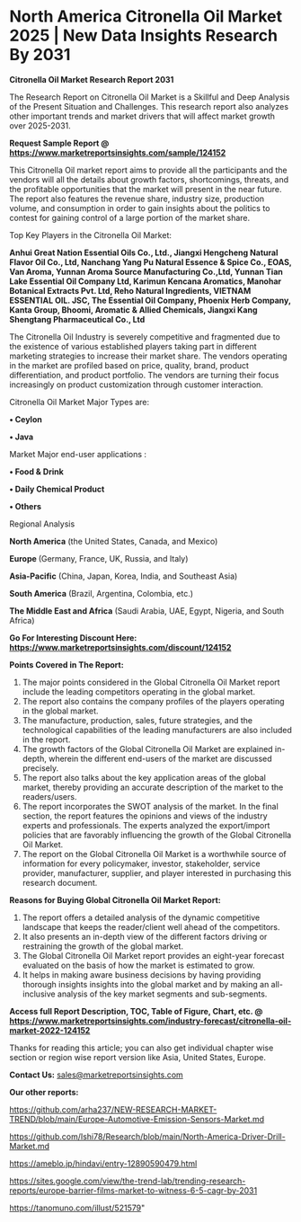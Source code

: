 # North America Citronella Oil Market 2025 | New Data Insights Research By 2031

<strong>Citronella Oil Market Research Report 2031</strong>

The Research Report on Citronella Oil Market is a Skillful and Deep Analysis of the Present Situation and Challenges. This research report also analyzes other important trends and market drivers that will affect market growth over 2025-2031.

<strong>Request Sample Report @ <a href=https://www.marketreportsinsights.com/sample/124152>https://www.marketreportsinsights.com/sample/124152</a></strong>

This Citronella Oil market report aims to provide all the participants and the vendors will all the details about growth factors, shortcomings, threats, and the profitable opportunities that the market will present in the near future. The report also features the revenue share, industry size, production volume, and consumption in order to gain insights about the politics to contest for gaining control of a large portion of the market share.

Top Key Players in the Citronella Oil Market:

<strong>Anhui Great Nation Essential Oils Co., Ltd., Jiangxi Hengcheng Natural Flavor Oil Co., Ltd, Nanchang Yang Pu Natural Essence & Spice Co., EOAS, Van Aroma, Yunnan Aroma Source Manufacturing Co.,Ltd, Yunnan Tian Lake Essential Oil Company Ltd, Karimun Kencana Aromatics, Manohar Botanical Extracts Pvt. Ltd, Reho Natural Ingredients, VIETNAM ESSENTIAL OIL. JSC, The Essential Oil Company, Phoenix Herb Company, Kanta Group, Bhoomi, Aromatic & Allied Chemicals, Jiangxi Kang Shengtang Pharmaceutical Co., Ltd</strong>

The Citronella Oil Industry is severely competitive and fragmented due to the existence of various established players taking part in different marketing strategies to increase their market share. The vendors operating in the market are profiled based on price, quality, brand, product differentiation, and product portfolio. The vendors are turning their focus increasingly on product customization through customer interaction.

Citronella Oil Market Major Types are:

<strong>• Ceylon

• Java</strong>

Market Major end-user applications :

<strong>• Food & Drink

• Daily Chemical Product

• Others</strong>

Regional Analysis

</u><strong><b>North America</b></strong> (the United States, Canada, and Mexico)

<strong><b>Europe </b></strong>(Germany, France, UK, Russia, and Italy)

<strong><b>Asia-Pacific</b></strong> (China, Japan, Korea, India, and Southeast Asia)

<strong><b>South America</b></strong> (Brazil, Argentina, Colombia, etc.)

<strong><b>The Middle East and Africa</b></strong> (Saudi Arabia, UAE, Egypt, Nigeria, and South Africa)

<strong>Go For Interesting Discount Here: <a href=https://www.marketreportsinsights.com/discount/124152>https://www.marketreportsinsights.com/discount/124152</a></strong>

<strong>Points Covered in The Report:</strong>
<ol>
  <li>The major points considered in the Global Citronella Oil Market report include the leading competitors operating in the global market.</li>
  <li>The report also contains the company profiles of the players operating in the global market.</li>
  <li>The manufacture, production, sales, future strategies, and the technological capabilities of the leading manufacturers are also included in the report.</li>
  <li>The growth factors of the Global Citronella Oil Market are explained in-depth, wherein the different end-users of the market are discussed precisely.</li>
  <li>The report also talks about the key application areas of the global market, thereby providing an accurate description of the market to the readers/users.</li>
  <li>The report incorporates the SWOT analysis of the market. In the final section, the report features the opinions and views of the industry experts and professionals. The experts analyzed the export/import policies that are favorably influencing the growth of the Global Citronella Oil Market.</li>
  <li>The report on the Global Citronella Oil Market is a worthwhile source of information for every policymaker, investor, stakeholder, service provider, manufacturer, supplier, and player interested in purchasing this research document.</li>
</ol>
<strong>Reasons for Buying Global Citronella Oil Market Report:</strong>

<ol>
  <li>The report offers a detailed analysis of the dynamic competitive landscape that keeps the reader/client well ahead of the competitors.</li>
  <li>It also presents an in-depth view of the different factors driving or restraining the growth of the global market.</li>
  <li>The Global Citronella Oil Market report provides an eight-year forecast evaluated on the basis of how the market is estimated to grow.</li>
  <li>It helps in making aware business decisions by having providing thorough insights insights into the global market and by making an all-inclusive analysis of the key market segments and sub-segments.</li>
</ol>
<strong>Access full Report Description, TOC, Table of Figure, Chart, etc. @ <a href=https://www.marketreportsinsights.com/industry-forecast/citronella-oil-market-2022-124152>https://www.marketreportsinsights.com/industry-forecast/citronella-oil-market-2022-124152</a></strong>


Thanks for reading this article; you can also get individual chapter wise section or region wise report version like Asia, United States, Europe.

<strong>Contact Us:</strong>
sales@marketreportsinsights.com

<strong>Our other reports:</strong>

<a href=https://github.com/arha237/NEW-RESEARCH-MARKET-TREND/blob/main/Europe-Automotive-Emission-Sensors-Market.md>https://github.com/arha237/NEW-RESEARCH-MARKET-TREND/blob/main/Europe-Automotive-Emission-Sensors-Market.md</a>

<a href=https://github.com/Ishi78/Research/blob/main/North-America-Driver-Drill-Market.md>https://github.com/Ishi78/Research/blob/main/North-America-Driver-Drill-Market.md</a>

<a href=https://ameblo.jp/hindavi/entry-12890590479.html>https://ameblo.jp/hindavi/entry-12890590479.html</a>

<a href=https://sites.google.com/view/the-trend-lab/trending-research-reports/europe-barrier-films-market-to-witness-6-5-cagr-by-2031>https://sites.google.com/view/the-trend-lab/trending-research-reports/europe-barrier-films-market-to-witness-6-5-cagr-by-2031</a>

<a href=https://tanomuno.com/illust/521579>https://tanomuno.com/illust/521579</a>"
